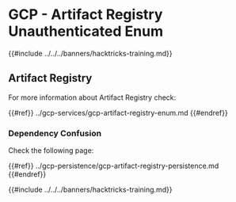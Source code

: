 # GCP - Artifact Registry Unauthenticated Enum

{{#include ../../../banners/hacktricks-training.md}}

## Artifact Registry

For more information about Artifact Registry check:

{{#ref}}
../gcp-services/gcp-artifact-registry-enum.md
{{#endref}}

### Dependency Confusion

Check the following page:

{{#ref}}
../gcp-persistence/gcp-artifact-registry-persistence.md
{{#endref}}

{{#include ../../../banners/hacktricks-training.md}}






